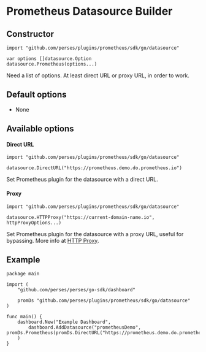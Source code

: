 # Prometheus Datasource Builder

## Constructor

```golang
import "github.com/perses/plugins/prometheus/sdk/go/datasource"

var options []datasource.Option
datasource.Prometheus(options...)
```

Need a list of options. At least direct URL or proxy URL, in order to work.

## Default options

- None

## Available options

#### Direct URL

```golang
import "github.com/perses/plugins/prometheus/sdk/go/datasource"

datasource.DirectURL("https://prometheus.demo.do.prometheus.io")
```

Set Prometheus plugin for the datasource with a direct URL.

#### Proxy

```golang
import "github.com/perses/plugins/prometheus/sdk/go/datasource"

datasource.HTTPProxy("https://current-domain-name.io", httpProxyOptions...)
```

Set Prometheus plugin for the datasource with a proxy URL, useful for bypassing. More info at [HTTP Proxy](../helper/http-proxy.md).

## Example

```golang
package main

import (
	"github.com/perses/perses/go-sdk/dashboard"
	
	promDs "github.com/perses/plugins/prometheus/sdk/go/datasource"
)

func main() {
	dashboard.New("Example Dashboard",
		dashboard.AddDatasource("prometheusDemo", promDs.Prometheus(promDs.DirectURL("https://prometheus.demo.do.prometheus.io/"))),
	)
}
```
